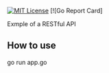 [![MIT License](http://img.shields.io/badge/license-MIT-blue.svg?style=flat)](LICENSE) [![Go Report Card]

Exmple of a RESTful API 

## How to use
go run app.go
